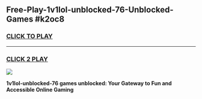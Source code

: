 
## Free-Play-1v1lol-unblocked-76-Unblocked-Games #k2oc8
<h3>
<a href="https://news.freeplayer.one?title=1v1lol-unblocked-76&ref=8M">CLICK TO PLAY</a></h3>
<hr>

<h3>
<a href="https://news.freeplayer.one?title=1v1lol-unblocked-76&ref=8M">CLICK 2 PLAY</a>
  
</h3>

<a href="https://news.freeplayer.one?title=1v1lol-unblocked-76&ref=8M"><img src="https://clearcache.store/games.png"></a>


**1v1lol-unblocked-76 games unblocked: Your Gateway to Fun and Accessible Online Gaming**
